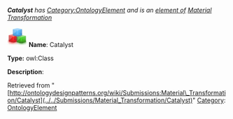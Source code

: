 ___Catalyst__ has [Category:OntologyElement](../../Category/OntologyElement "Category:OntologyElement") and is an [element of](../../Property/ElementOf "Property:ElementOf") [Material Transformation](../../Submissions/Material_Transformation "Submissions:Material Transformation")_


  




[![Class](../../images/thumb/2/27/Class.gif/45px-Class.gif)](../../Image/Class.gif "Class")
__Name__: Catalyst 


__Type:__ owl:Class 


__Description__: 





Retrieved from "[http://ontologydesignpatterns.org/wiki/Submissions:Material\_Transformation/Catalyst](../../Submissions/Material_Transformation/Catalyst)"
 [Category](http://ontologydesignpatterns.org/wiki/Special:Categories "Special:Categories"): [OntologyElement](../../Category/OntologyElement "Category:OntologyElement")